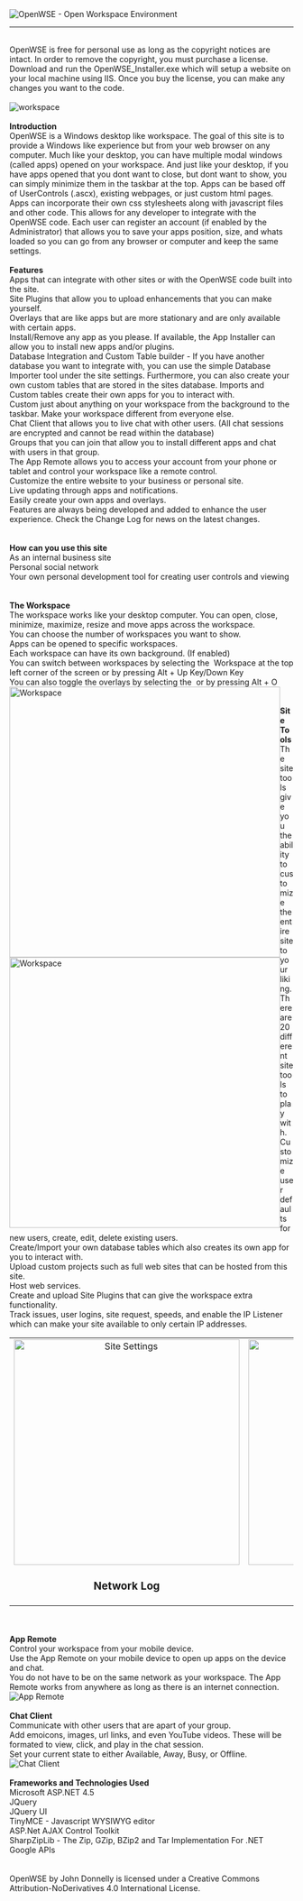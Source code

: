 <img alt="OpenWSE - Open Workspace Environment" src="http://openwse.com/Standard_Images/About%20Logos/openwse.png" />
<br />
<hr />
<br />
OpenWSE is free for personal use as long as the copyright notices are intact. In order to remove the copyright, you must purchase a license. Download and run the OpenWSE_Installer.exe which will setup a website on your local machine using IIS. Once you buy the license, you can make any changes you want to the code.
<br />
<br />
<img alt="workspace" src="http://openwse.com/Standard_Images/About%20Logos/Workspace.jpg" />
<br />
<br />
<b>Introduction</b>
<br />
OpenWSE is a Windows desktop like workspace. The goal of this site is to provide a Windows like experience but from your web browser on any computer. Much like your desktop, you can have multiple modal windows (called apps) opened on your workspace. And just like your desktop, if you have apps opened that you dont want to close, but dont want to show, you can simply minimize them in the taskbar at the top. Apps can be based off of UserControls (.ascx), existing webpages, or just custom html pages. Apps can incorporate their own css stylesheets along with javascript files and other code. This allows for any developer to integrate with the OpenWSE code. Each user can register an account (if enabled by the Administrator) that allows you to save your apps position, size, and whats loaded so you can go from any browser or computer and keep the same settings.
<br />
<br />
<b>Features</b>
<br />
Apps that can integrate with other sites or with the OpenWSE code built into the site.<br />
Site Plugins that allow you to upload enhancements that you can make yourself.<br />
Overlays that are like apps but are more stationary and are only available with certain apps.<br />
Install/Remove any app as you please. If available, the App Installer can allow you to install new apps and/or plugins.<br />
Database Integration and Custom Table builder - If you have another database you want to integrate with, you can use the simple Database Importer tool under the site settings. Furthermore, you can also create your own custom tables that are stored in the sites database. Imports and Custom tables create their own apps for you to interact with.<br />
Custom just about anything on your workspace from the background to the taskbar. Make your workspace different from everyone else.<br />
Chat Client that allows you to live chat with other users. (All chat sessions are encrypted and cannot be read within the database)<br />
Groups that you can join that allow you to install different apps and chat with users in that group.<br />
The App Remote allows you to access your account from your phone or tablet and control your workspace like a remote control.<br />
Customize the entire website to your business or personal site.<br />
Live updating through apps and notifications.<br />
Easily create your own apps and overlays.<br />
Features are always being developed and added to enhance the user experience. Check the Change Log for news on the latest changes.<br />
<br />
<br />
<b>How can you use this site</b>
<br />
As an internal business site<br />
Personal social network<br />
Your own personal development tool for creating user controls and viewing<br />
<br />
<br />
<b>The Workspace</b>
<br />
The workspace works like your desktop computer. You can open, close, minimize, maximize, resize and move apps across the workspace.<br />
You can choose the number of workspaces you want to show.<br />
Apps can be opened to specific workspaces.<br />
Each workspace can have its own background. (If enabled)<br />
You can switch between workspaces by selecting the <img alt="" src="http://openwse.com/App_Themes/Standard/Icons/workspace.png"> Workspace at the top left corner of the screen or by pressing Alt + Up Key/Down Key<br />
You can also toggle the overlays by selecting the <img alt="" src="http://openwse.com/App_Themes/Standard/Icons/overlay.png"> or by pressing Alt + O<br />
<img alt="Workspace" src="http://openwse.com/Standard_Images/About Logos/openwse_v4.5.jpg" style="width: 480px; float: left;">
<img alt="Workspace" src="http://openwse.com/Standard_Images/About Logos/openwse_v4.5_overlays.jpg" style="width: 480px; float: left;">
<br />
<br />
<b>Site Tools</b>
<br />
The site tools give you the ability to customize the entire site to your liking.<br />
There are 20 different site tools to play with.<br />
Customize user defaults for new users, create, edit, delete existing users.<br />
Create/Import your own database tables which also creates its own app for you to interact with.<br />
Upload custom projects such as full web sites that can be hosted from this site.<br />
Host web services.<br />
Create and upload Site Plugins that can give the workspace extra functionality.<br />
Track issues, user logins, site request, speeds, and enable the IP Listener which can make your site available to only certain IP addresses.<br />
<table style="width: 100%;">
                        <tbody><tr>
                            <td align="center" valign="top">
                                <img alt="Site Settings" src="http://openwse.com/Standard_Images/About Logos/networklog.jpg" style="width: 400px;">
                                <div class="clear-space"></div>
                                <h3>Network Log</h3>
                            </td>
                            <td align="center" valign="top">
                                <img alt="Custom Tables" src="http://openwse.com/Standard_Images/About Logos/customtables.jpg" style="width: 400px;">
                                <div class="clear-space"></div>
                                <h3>Custom Tables</h3>
                            </td>
                        </tr>
                    </tbody></table>
<br />
<br />
<b>App Remote</b>
<br />
Control your workspace from your mobile device.<br />
Use the App Remote on your mobile device to open up apps on the device and chat.<br />
You do not have to be on the same network as your workspace. The App Remote works from anywhere as long as there is an internet connection.<br />
<img alt="App Remote" src="http://openwse.com/Standard_Images/About%20Logos/appremote.jpg">
<br />
<br />
<b>Chat Client</b>
<br />
Communicate with other users that are apart of your group.<br />
Add emoicons, images, url links, and even YouTube videos. These will be formated to view, click, and play in the chat session.<br />
Set your current state to either Available, Away, Busy, or Offline.<br />
<img alt="Chat Client" src="http://openwse.com/Standard_Images/About%20Logos/chatclient.jpg">
<br />
<br />
<b>Frameworks and Technologies Used</b>
<br />
Microsoft ASP.NET 4.5<br />
JQuery<br />
JQuery UI<br />
TinyMCE - Javascript WYSIWYG editor<br />
ASP.Net AJAX Control Toolkit<br />
SharpZipLib - The Zip, GZip, BZip2 and Tar Implementation For .NET<br />
Google APIs
<br />
<br />
<br />
OpenWSE by John Donnelly is licensed under a Creative Commons Attribution-NoDerivatives 4.0 International License.
